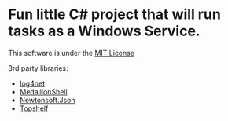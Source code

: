 # Fun little C# project that will run tasks as a Windows Service.

This software is under the [MIT License](https://opensource.org/licenses/MIT)

3rd party libraries:
* [log4net](https://logging.apache.org/log4net/)
* [MedallionShell](https://github.com/madelson/MedallionShell)
* [Newtonsoft.Json](http://www.newtonsoft.com/json)
* [Topshelf](http://topshelf-project.com/)